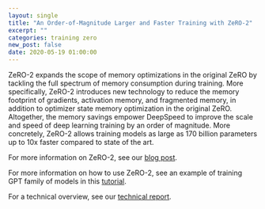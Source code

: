 ```yaml
---
layout: single
title: "An Order-of-Magnitude Larger and Faster Training with ZeRO-2"
excerpt: ""
categories: training zero
new_post: false
date: 2020-05-19 01:00:00
---
```


ZeRO-2 expands the scope of memory optimizations in the original ZeRO by
tackling the full spectrum of memory consumption during training. More
specifically, ZeRO-2 introduces new technology to reduce the memory footprint
of gradients, activation memory, and fragmented memory, in addition to
optimizer state memory optimization in the original ZeRO. Altogether, the
memory savings empower DeepSpeed to improve the scale and speed of deep
learning training by an order of magnitude. More concretely, ZeRO-2 allows
training models as large as 170 billion parameters up to 10x faster compared
to state of the art.

For more information on ZeRO-2, see our [blog post](https://www.microsoft.com/en-us/research/blog/zero-2-deepspeed-shattering-barriers-of-deep-learning-speed-scale/).

For more information on how to use ZeRO-2, see an example of training GPT family of models in this [tutorial](/tutorials/megatron/).

For a technical overview, see our [technical report](https://arxiv.org/abs/1910.02054).
